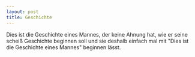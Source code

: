 ```yaml
---
layout: post
title: Geschichte
---
```


Dies ist die Geschichte eines Mannes, der keine Ahnung hat, wie er seine scheiß Geschichte beginnen soll und sie deshalb einfach mal mit "Dies ist die Geschichte eines Mannes" beginnen lässt.
